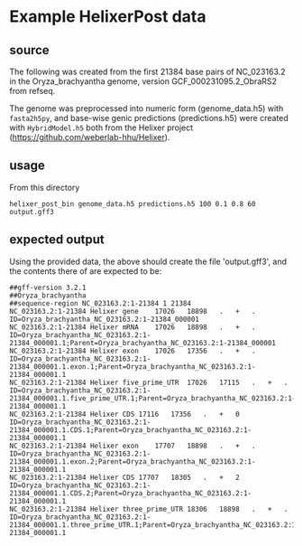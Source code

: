 # Example HelixerPost data

## source
The following was created from the first 21384 base pairs
of NC\_023163.2 in the Oryza\_brachyantha genome, version
GCF\_000231095.2\_ObraRS2 from refseq.

The genome was preprocessed into numeric form (genome\_data.h5) with `fasta2h5py`,
and base-wise genic predictions (predictions.h5) were created with `HybridModel.h5`
both from the Helixer project (https://github.com/weberlab-hhu/Helixer).

## usage
From this directory

```
helixer_post_bin genome_data.h5 predictions.h5 100 0.1 0.8 60 output.gff3
```

## expected output

Using the provided data, the above should create the file 'output.gff3',
and the contents there of are expected to be:

```
##gff-version 3.2.1
##Oryza_brachyantha
##sequence-region NC_023163.2:1-21384 1 21384
NC_023163.2:1-21384	Helixer	gene	17026	18898	.	+	.	ID=Oryza_brachyantha_NC_023163.2:1-21384_000001
NC_023163.2:1-21384	Helixer	mRNA	17026	18898	.	+	.	ID=Oryza_brachyantha_NC_023163.2:1-21384_000001.1;Parent=Oryza_brachyantha_NC_023163.2:1-21384_000001
NC_023163.2:1-21384	Helixer	exon	17026	17356	.	+	.	ID=Oryza_brachyantha_NC_023163.2:1-21384_000001.1.exon.1;Parent=Oryza_brachyantha_NC_023163.2:1-21384_000001.1
NC_023163.2:1-21384	Helixer	five_prime_UTR	17026	17115	.	+	.	ID=Oryza_brachyantha_NC_023163.2:1-21384_000001.1.five_prime_UTR.1;Parent=Oryza_brachyantha_NC_023163.2:1-21384_000001.1
NC_023163.2:1-21384	Helixer	CDS	17116	17356	.	+	0	ID=Oryza_brachyantha_NC_023163.2:1-21384_000001.1.CDS.1;Parent=Oryza_brachyantha_NC_023163.2:1-21384_000001.1
NC_023163.2:1-21384	Helixer	exon	17707	18898	.	+	.	ID=Oryza_brachyantha_NC_023163.2:1-21384_000001.1.exon.2;Parent=Oryza_brachyantha_NC_023163.2:1-21384_000001.1
NC_023163.2:1-21384	Helixer	CDS	17707	18305	.	+	2	ID=Oryza_brachyantha_NC_023163.2:1-21384_000001.1.CDS.2;Parent=Oryza_brachyantha_NC_023163.2:1-21384_000001.1
NC_023163.2:1-21384	Helixer	three_prime_UTR	18306	18898	.	+	.	ID=Oryza_brachyantha_NC_023163.2:1-21384_000001.1.three_prime_UTR.1;Parent=Oryza_brachyantha_NC_023163.2:1-21384_000001.1
```
